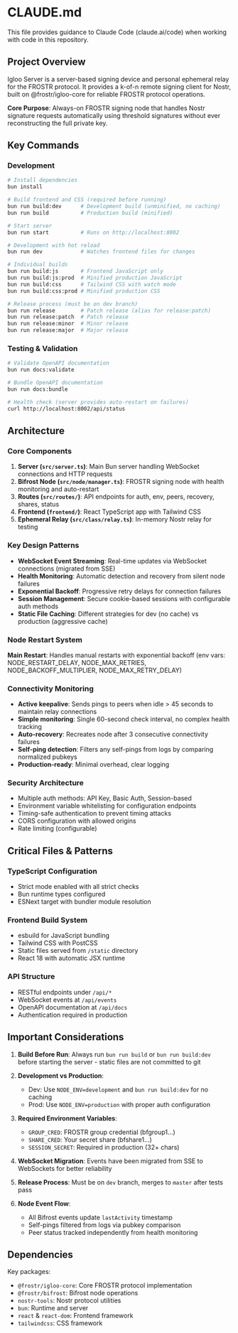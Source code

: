 # CLAUDE.md

This file provides guidance to Claude Code (claude.ai/code) when working with code in this repository.

## Project Overview

Igloo Server is a server-based signing device and personal ephemeral relay for the FROSTR protocol. It provides a k-of-n remote signing client for Nostr, built on @frostr/igloo-core for reliable FROSTR protocol operations.

**Core Purpose**: Always-on FROSTR signing node that handles Nostr signature requests automatically using threshold signatures without ever reconstructing the full private key.

## Key Commands

### Development
```bash
# Install dependencies
bun install

# Build frontend and CSS (required before running)
bun run build:dev      # Development build (unminified, no caching)
bun run build          # Production build (minified)

# Start server
bun run start          # Runs on http://localhost:8002

# Development with hot reload
bun run dev            # Watches frontend files for changes

# Individual builds
bun run build:js       # Frontend JavaScript only
bun run build:js:prod  # Minified production JavaScript
bun run build:css      # Tailwind CSS with watch mode
bun run build:css:prod # Minified production CSS

# Release process (must be on dev branch)
bun run release        # Patch release (alias for release:patch)
bun run release:patch  # Patch release
bun run release:minor  # Minor release  
bun run release:major  # Major release
```

### Testing & Validation
```bash
# Validate OpenAPI documentation
bun run docs:validate

# Bundle OpenAPI documentation
bun run docs:bundle

# Health check (server provides auto-restart on failures)
curl http://localhost:8002/api/status
```

## Architecture

### Core Components

1. **Server (`src/server.ts`)**: Main Bun server handling WebSocket connections and HTTP requests
2. **Bifrost Node (`src/node/manager.ts`)**: FROSTR signing node with health monitoring and auto-restart
3. **Routes (`src/routes/`)**: API endpoints for auth, env, peers, recovery, shares, status
4. **Frontend (`frontend/`)**: React TypeScript app with Tailwind CSS
5. **Ephemeral Relay (`src/class/relay.ts`)**: In-memory Nostr relay for testing

### Key Design Patterns

- **WebSocket Event Streaming**: Real-time updates via WebSocket connections (migrated from SSE)
- **Health Monitoring**: Automatic detection and recovery from silent node failures
- **Exponential Backoff**: Progressive retry delays for connection failures
- **Session Management**: Secure cookie-based sessions with configurable auth methods
- **Static File Caching**: Different strategies for dev (no cache) vs production (aggressive cache)

### Node Restart System

**Main Restart**: Handles manual restarts with exponential backoff (env vars: NODE_RESTART_DELAY, NODE_MAX_RETRIES, NODE_BACKOFF_MULTIPLIER, NODE_MAX_RETRY_DELAY)

### Connectivity Monitoring

- **Active keepalive**: Sends pings to peers when idle > 45 seconds to maintain relay connections
- **Simple monitoring**: Single 60-second check interval, no complex health tracking
- **Auto-recovery**: Recreates node after 3 consecutive connectivity failures
- **Self-ping detection**: Filters any self-pings from logs by comparing normalized pubkeys
- **Production-ready**: Minimal overhead, clear logging

### Security Architecture

- Multiple auth methods: API Key, Basic Auth, Session-based
- Environment variable whitelisting for configuration endpoints
- Timing-safe authentication to prevent timing attacks
- CORS configuration with allowed origins
- Rate limiting (configurable)

## Critical Files & Patterns

### TypeScript Configuration
- Strict mode enabled with all strict checks
- Bun runtime types configured
- ESNext target with bundler module resolution

### Frontend Build System
- esbuild for JavaScript bundling
- Tailwind CSS with PostCSS
- Static files served from `/static` directory
- React 18 with automatic JSX runtime

### API Structure
- RESTful endpoints under `/api/*`
- WebSocket events at `/api/events`
- OpenAPI documentation at `/api/docs`
- Authentication required in production

## Important Considerations

1. **Build Before Run**: Always run `bun run build` or `bun run build:dev` before starting the server - static files are not committed to git

2. **Development vs Production**:
   - Dev: Use `NODE_ENV=development` and `bun run build:dev` for no caching
   - Prod: Use `NODE_ENV=production` with proper auth configuration

3. **Required Environment Variables**:
   - `GROUP_CRED`: FROSTR group credential (bfgroup1...)
   - `SHARE_CRED`: Your secret share (bfshare1...)
   - `SESSION_SECRET`: Required in production (32+ chars)

4. **WebSocket Migration**: Events have been migrated from SSE to WebSockets for better reliability

5. **Release Process**: Must be on `dev` branch, merges to `master` after tests pass

6. **Node Event Flow**: 
   - All Bifrost events update `lastActivity` timestamp
   - Self-pings filtered from logs via pubkey comparison
   - Peer status tracked independently from health monitoring

## Dependencies

Key packages:
- `@frostr/igloo-core`: Core FROSTR protocol implementation
- `@frostr/bifrost`: Bifrost node operations
- `nostr-tools`: Nostr protocol utilities
- `bun`: Runtime and server
- `react` & `react-dom`: Frontend framework
- `tailwindcss`: CSS framework
